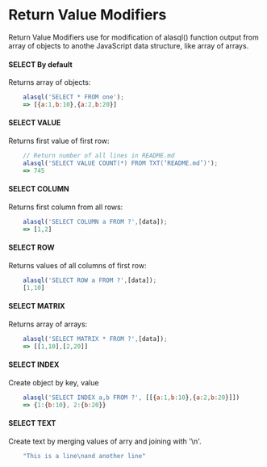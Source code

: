 # Return Value Modifiers
Return Value Modifiers use for modification of alasql() function output from array of objects to anothe JavaScript data structure, like array of arrays.

#### SELECT By default
Returns array of objects:
```js
    alasql('SELECT * FROM one');
    => [{a:1,b:10},{a:2,b:20}]
```
#### SELECT VALUE
Returns first value of first row:
```js
    // Return number of all lines in README.md
    alasql('SELECT VALUE COUNT(*) FROM TXT(‘README.md’)');
    => 745
```
#### SELECT COLUMN
Returns first column from all rows:
```js
    alasql('SELECT COLUMN a FROM ?',[data]);
    => [1,2]
```

#### SELECT ROW
Returns values of all columns of first row:
```js
    alasql('SELECT ROW a FROM ?',[data]);
    [1,10]
```
#### SELECT MATRIX
Returns array of arrays:
```js
    alasql('SELECT MATRIX * FROM ?',[data]);
    => [[1,10],[2,20]]
```

#### SELECT INDEX
Create object by key, value
```js
    alasql('SELECT INDEX a,b FROM ?', [[{a:1,b:10},{a:2,b:20}]])
    => {1:{b:10}, 2:{b:20}}
```
#### SELECT TEXT
Create text by merging values of arry and joining with '\n'.
```js
    "This is a line\nand another line"
```

